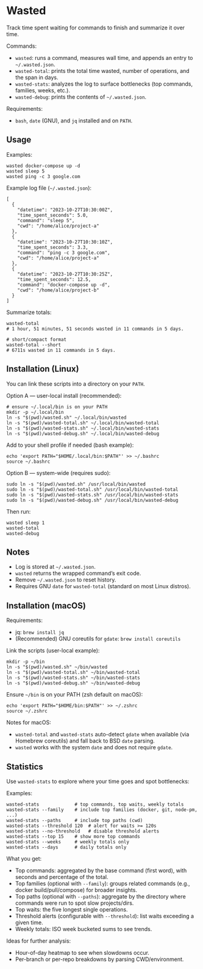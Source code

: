 # Wasted
Track time spent waiting for commands to finish and summarize it over time.

Commands:
- `wasted`: runs a command, measures wall time, and appends an entry to `~/.wasted.json`.
- `wasted-total`: prints the total time wasted, number of operations, and the span in days.
- `wasted-stats`: analyzes the log to surface bottlenecks (top commands, families, weeks, etc.).
- `wasted-debug`: prints the contents of `~/.wasted.json`.

Requirements:
- `bash`, `date` (GNU), and `jq` installed and on `PATH`.

## Usage

Examples:

```
wasted docker-compose up -d
wasted sleep 5
wasted ping -c 3 google.com
```

Example log file (`~/.wasted.json`):
```
[
  {
    "datetime": "2023-10-27T10:30:00Z",
    "time_spent_seconds": 5.0,
    "command": "sleep 5",
    "cwd": "/home/alice/project-a"
  },
  {
    "datetime": "2023-10-27T10:30:10Z",
    "time_spent_seconds": 3.3,
    "command": "ping -c 3 google.com",
    "cwd": "/home/alice/project-a"
  },
  {
    "datetime": "2023-10-27T10:30:25Z",
    "time_spent_seconds": 12.5,
    "command": "docker-compose up -d",
    "cwd": "/home/alice/project-b"
  }
]
```

Summarize totals:

```
wasted-total
# 1 hour, 51 minutes, 51 seconds wasted in 11 commands in 5 days.

# short/compact format
wasted-total --short
# 6711s wasted in 11 commands in 5 days.
```

## Installation (Linux)

You can link these scripts into a directory on your `PATH`.

Option A — user-local install (recommended):

```
# ensure ~/.local/bin is on your PATH
mkdir -p ~/.local/bin
ln -s "$(pwd)/wasted.sh" ~/.local/bin/wasted
ln -s "$(pwd)/wasted-total.sh" ~/.local/bin/wasted-total
ln -s "$(pwd)/wasted-stats.sh" ~/.local/bin/wasted-stats
ln -s "$(pwd)/wasted-debug.sh" ~/.local/bin/wasted-debug
```

Add to your shell profile if needed (bash example):

```
echo 'export PATH="$HOME/.local/bin:$PATH"' >> ~/.bashrc
source ~/.bashrc
```

Option B — system-wide (requires sudo):

```
sudo ln -s "$(pwd)/wasted.sh" /usr/local/bin/wasted
sudo ln -s "$(pwd)/wasted-total.sh" /usr/local/bin/wasted-total
sudo ln -s "$(pwd)/wasted-stats.sh" /usr/local/bin/wasted-stats
sudo ln -s "$(pwd)/wasted-debug.sh" /usr/local/bin/wasted-debug
```

Then run:

```
wasted sleep 1
wasted-total
wasted-debug
```

## Notes
- Log is stored at `~/.wasted.json`.
- `wasted` returns the wrapped command’s exit code.
- Remove `~/.wasted.json` to reset history.
- Requires GNU `date` for `wasted-total` (standard on most Linux distros).

## Installation (macOS)

Requirements:
- jq: `brew install jq`
- (Recommended) GNU coreutils for `gdate`: `brew install coreutils`

Link the scripts (user-local example):

```
mkdir -p ~/bin
ln -s "$(pwd)/wasted.sh" ~/bin/wasted
ln -s "$(pwd)/wasted-total.sh" ~/bin/wasted-total
ln -s "$(pwd)/wasted-stats.sh" ~/bin/wasted-stats
ln -s "$(pwd)/wasted-debug.sh" ~/bin/wasted-debug
```

Ensure `~/bin` is on your PATH (zsh default on macOS):

```
echo 'export PATH="$HOME/bin:$PATH"' >> ~/.zshrc
source ~/.zshrc
```

Notes for macOS:
- `wasted-total` and `wasted-stats` auto-detect `gdate` when available (via Homebrew coreutils) and fall back to BSD `date` parsing.
- `wasted` works with the system `date` and does not require `gdate`.

## Statistics

Use `wasted-stats` to explore where your time goes and spot bottlenecks:

Examples:

```
wasted-stats             # top commands, top waits, weekly totals
wasted-stats --family    # include top families (docker, git, node-pm, ...)
wasted-stats --paths     # include top paths (cwd)
wasted-stats --threshold 120  # alert for waits >= 120s
wasted-stats --no-threshold   # disable threshold alerts
wasted-stats --top 15    # show more top commands
wasted-stats --weeks     # weekly totals only
wasted-stats --days      # daily totals only
```

What you get:
- Top commands: aggregated by the base command (first word), with seconds and percentage of the total.
- Top families (optional with `--family`): groups related commands (e.g., docker build/pull/compose) for broader insights.
- Top paths (optional with `--paths`): aggregate by the directory where commands were run to spot slow projects/dirs.
- Top waits: the five longest single operations.
- Threshold alerts (configurable with `--threshold`): list waits exceeding a given time.
- Weekly totals: ISO week bucketed sums to see trends.

Ideas for further analysis:
- Hour-of-day heatmap to see when slowdowns occur.
- Per-branch or per-repo breakdowns by parsing CWD/environment.
